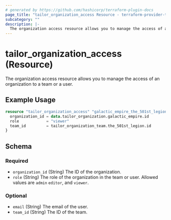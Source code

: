 ```yaml
---
# generated by https://github.com/hashicorp/terraform-plugin-docs
page_title: "tailor_organization_access Resource - terraform-provider-tailor"
subcategory: ""
description: |-
  The organization access resource allows you to manage the access of an organization to a team or a user.
---
```


# tailor_organization_access (Resource)

The organization access resource allows you to manage the access of an organization to a team or a user.

## Example Usage

```terraform
resource "tailor_organization_access" "galactic_empire_the_501st_legion" {
  organization_id = data.tailor_organization.galactic_empire.id
  role            = "viewer"
  team_id         = tailor_organization_team.the_501st_legion.id
}
```

<!-- schema generated by tfplugindocs -->
## Schema

### Required

- `organization_id` (String) The ID of the organization.
- `role` (String) The role of the organization in the team or user. Allowed values are `admin` `editor`, and `viewer`.

### Optional

- `email` (String) The email of the user.
- `team_id` (String) The ID of the team.

